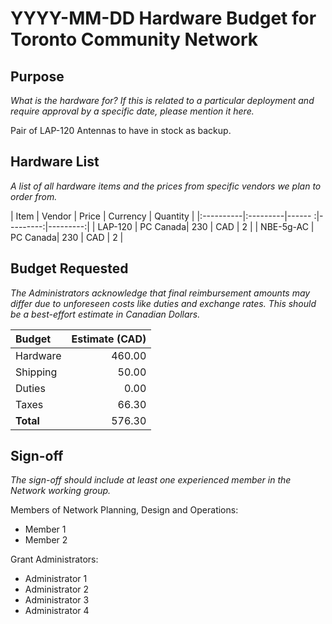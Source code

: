 # YYYY-MM-DD Hardware Budget for Toronto Community Network

## Purpose

_What is the hardware for? If this is related to a particular deployment and require approval by a specific date, please mention it here._

Pair of LAP-120 Antennas to have in stock as backup.

## Hardware List

_A list of all hardware items and the prices from specific vendors we plan to order from._

| Item      | Vendor   | Price  | Currency | Quantity |
|:----------|:---------|------ :|---------:|---------:|
| LAP-120   | PC Canada|   230  |      CAD |        2 |
| NBE-5g-AC | PC Canada|   230  |      CAD |        2 |


## Budget Requested

_The Administrators acknowledge that final reimbursement amounts may differ due to unforeseen costs like duties and exchange rates. This should be a best-effort estimate in Canadian Dollars._

| Budget    | Estimate (CAD) |
|:----------|---------------:|
| Hardware  |         460.00 |
| Shipping  |          50.00 |
| Duties    |           0.00 |
| Taxes     |          66.30 |
| **Total** |         576.30 |

## Sign-off

_The sign-off should include at least one experienced member in the Network working group._

Members of Network Planning, Design and Operations:
- Member 1
- Member 2

Grant Administrators:
- Administrator 1
- Administrator 2
- Administrator 3
- Administrator 4
